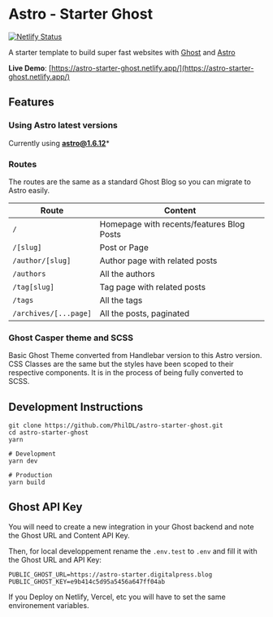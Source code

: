 # Astro - Starter Ghost

[![Netlify Status](https://api.netlify.com/api/v1/badges/81004ccd-5c51-4294-9711-67a248143e6f/deploy-status)](https://app.netlify.com/sites/astro-starter-ghost/deploys)

A starter template to build super fast websites with [Ghost](https://ghost.org/) and [Astro](https://github.com/snowpackjs/astro)

**Live Demo**: [https://astro-starter-ghost.netlify.app/](https://astro-starter-ghost.netlify.app/)

## Features

### Using Astro latest versions

Currently using **astro@1.6.12***

### Routes

The routes are the same as a standard Ghost Blog so you can migrate to Astro easily.

| Route                 | Content                                   |
| --------------------- | ----------------------------------------- |
| `/`                   | Homepage with recents/features Blog Posts |
| `/[slug]`             | Post or Page                              |
| `/author/[slug]`      | Author page with related posts            |
| `/authors`            | All the authors                           |
| `/tag[slug]`          | Tag page with related posts               |
| `/tags`               | All the tags                              |
| `/archives/[...page]` | All the posts, paginated                  |

### Ghost Casper theme and SCSS

Basic Ghost Theme converted from Handlebar version to this Astro version. CSS Classes are the same but the styles have
been scoped to their respective components. It is in the process of being fully converted to SCSS.

## Development Instructions

```
git clone https://github.com/PhilDL/astro-starter-ghost.git
cd astro-starter-ghost
yarn

# Development
yarn dev

# Production
yarn build
```

## Ghost API Key

You will need to create a new integration in your Ghost backend and note the Ghost URL and Content API Key.

Then, for local developpement rename the `.env.test` to `.env` and fill it with the Ghost URL and API Key:

```
PUBLIC_GHOST_URL=https://astro-starter.digitalpress.blog
PUBLIC_GHOST_KEY=e9b414c5d95a5456a647ff04ab
```

If you Deploy on Netlify, Vercel, etc you will have to set the same environement variables.
